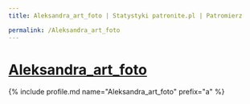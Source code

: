 ```yaml
---
title: Aleksandra_art_foto | Statystyki patronite.pl | Patromierz

permalink: /Aleksandra_art_foto
---
```


# [Aleksandra_art_foto](https://patronite.pl/Aleksandra_art_foto)

{% include profile.md name="Aleksandra_art_foto" prefix="a" %}
